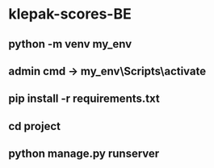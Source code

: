 # klepak-scores-BE
## python -m venv my_env
## admin cmd -> my_env\Scripts\activate
## pip install -r requirements.txt
## cd project
##  python manage.py runserver